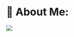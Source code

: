 # 💫 About Me:

![](https://github-readme-stats.vercel.app/api?username=Monho12&theme=dark&hide_border=true&include_all_commits=true&count_private=true)<br/>
